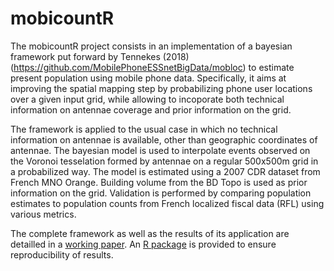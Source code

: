 # mobicountR

The mobicountR project consists in an implementation of a bayesian framework put forward by Tennekes (2018) (https://github.com/MobilePhoneESSnetBigData/mobloc) to estimate present population using mobile phone data. Specifically, it aims at improving the spatial mapping step by probabilizing phone user locations over a given input grid, while allowing to incoporate both technical information on antennae coverage and prior information on the grid.

The framework is applied to the usual case in which no technical information on antennae is available, other than geographic coordinates of antennae. The bayesian model is used to interpolate events observed on the Voronoi tesselation formed by antennae on a regular 500x500m grid in a probabilized way. The model is estimated using a 2007 CDR dataset from French MNO Orange. Building volume from the BD Topo is used as prior information on the grid. Validation is performed by comparing population estimates to population counts from French localized fiscal data (RFL) using various metrics.

The complete framework as well as the results of its application are detailled in a [working paper](https://github.com/avouacr/mobicountR/blob/master/working_paper_insee.pdf). An [R package]() is provided to ensure reproducibility of results.
